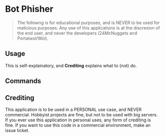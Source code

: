 # Bot Phisher
> The followng is for educational purposes, and is NEVER to be used for malicious purposes. 
> Any use of this applications is at the discresion of the end user, and never the developers (24McNuggets and Portalwol/Wol).

## Usage
This is self-explainatory, and **Crediting** explains what to (not) do.

## Commands

## Crediting
This application is to be used in a PERSONAL use case, and NEVER commercial. Hobbyist projects are fine, but not to be used with big servers. 
If you ever use this application in personal uses, any form of crediting is fine. If you want to use this code in a commercial environment, make an issue ticket.
